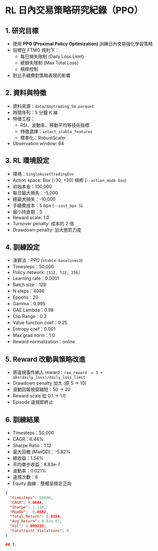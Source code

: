 # RL 日內交易策略研究紀錄（PPO）

## 1. 研究目標
- 使用 **PPO (Proximal Policy Optimization)** 訓練日內交易強化學習策略
- 目標在 FTMO 規則下：
  - 每日損失限制 (Daily Loss Limit)
  - 總損失限制 (Max Total Loss)
  - 槓桿控制
- 對比手續費對策略表現的影響

## 2. 資料與特徵
- 資料來源：`data/daytrading_5m.parquet`
- 時間序列：5 分鐘 K 線
- 特徵工程：
  - RSI、波動率、移動平均等技術指標
  - 特徵選擇：`select_stable_features`
  - 標準化：RobustScaler
- Observation window: 64

## 3. RL 環境設定
- 環境：`SingleAssetTradingEnv`
- Action space: Box (-30, +30) 槓桿 (`--action_mode box`)
- 初始本金：100,000
- 每日最大損失：-5,000
- 總最大損失：-10,000
- 手續費成本：5 bps (`--cost_bps 5`)
- 最小持倉期：5
- Reward scale: 1.0
- Turnover penalty: 成本的 2 倍
- Drawdown penalty: 加大懲罰力度

## 4. 訓練設定
- 演算法：PPO (`stable-baselines3`)
- Timesteps：50,000
- Policy network: `[512, 512, 256]`
- Learning rate：0.0001
- Batch size：128
- N steps：4096
- Epochs：20
- Gamma：0.995
- GAE Lambda：0.98
- Clip Range：0.3
- Value function coef：0.25
- Entropy coef：0.001
- Max grad norm：1.0
- Reward normalization：online

## 5. Reward 改動與策略改進
- 將違規事件納入 reward：`raw_reward -= 5 + abs(daily_loss)/daily_loss_limit`
- Drawdown penalty 加大 (原 5 -> 10)
- 滾動回報視窗縮短：50 → 20
- Reward scale 從 0.1 → 1.0
- Episode 違規即終止

## 6. 訓練結果
- Timesteps：50,000
- CAGR：6.44%
- Sharpe Ratio：1.12
- 最大回撤 (MaxDD)：-5.82%
- 總收益：1.54%
- 平均單步收益：8.83e-7
- 波動率：0.021%
- 違規次數：8
- Equity 曲線：整體呈穩定正向

```json
{
  "timesteps": 50000,
  "CAGR": 0.0644,
  "Sharpe": 1.118,
  "MaxDD": -0.0582,
  "Total_Return": 0.0154,
  "Avg_Return": 8.83e-07,
  "Vol": 0.000213,
  "Constraint_Violations": 8
}

## 7. 